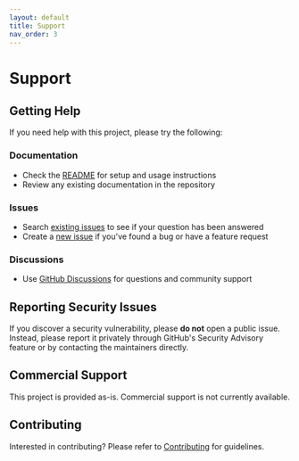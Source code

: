```yaml
---
layout: default
title: Support
nav_order: 3
---
```


# Support

## Getting Help

If you need help with this project, please try the following:

### Documentation
- Check the [README](README.md) for setup and usage instructions
- Review any existing documentation in the repository

### Issues
- Search [existing issues](../../issues) to see if your question has been answered
- Create a [new issue](../../issues/new) if you've found a bug or have a feature request

### Discussions
- Use [GitHub Discussions](../../discussions) for questions and community support

## Reporting Security Issues

If you discover a security vulnerability, please **do not** open a public issue. Instead, please report it privately through GitHub's Security Advisory feature or by contacting the maintainers directly.

## Commercial Support

This project is provided as-is. Commercial support is not currently available.

## Contributing

Interested in contributing? Please refer to [Contributing](CONTRIBUTING.md) for guidelines.